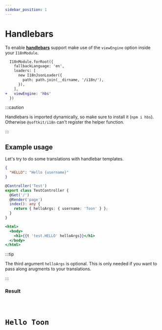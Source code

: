 ```yaml
---
sidebar_position: 1
---
```


# Handlebars

To enable [**handlebars**](https://handlebarsjs.com) support make use of the `viewEngine` option inside your `I18nModule`.

```diff title="src/app.module.ts"
  I18nModule.forRoot({
    fallbackLanguage: 'en',
    loaders: [
      new I18nJsonLoader({
        path: path.join(__dirname, '/i18n/'),
      }),
    ],
+   viewEngine: 'hbs'
  })
```

:::caution

Handlebars is imported dynamically, so make sure to install it (`npm i hbs`). Otherwise `@softkit/i18n` can't register the helper function.

:::

## Example usage

Let's try to do some translations with handlebar templates.

```json title="src/i18n/en/test.json"
{
  "HELLO": "Hello {username}"
}
```

```typescript title="src/app.controller.ts"
@Controller('Test')
export class TestController {
  @Get('/')
  @Render('page')
  index(): any {
    return { helloArgs: { username: 'Toon' } };
  }
}
```

```hbs title="src/view/page.hbs"
<html>
  <body>
    <h1>{{t 'test.HELLO' helloArgs}}</h1>
  </body>
</html>
```

:::tip

The third argument `helloArgs` is optional. This is only needed if you want to pass along arugments to your translations.

:::

### Result

<code>
  <h1>Hello Toon</h1>
</code>
